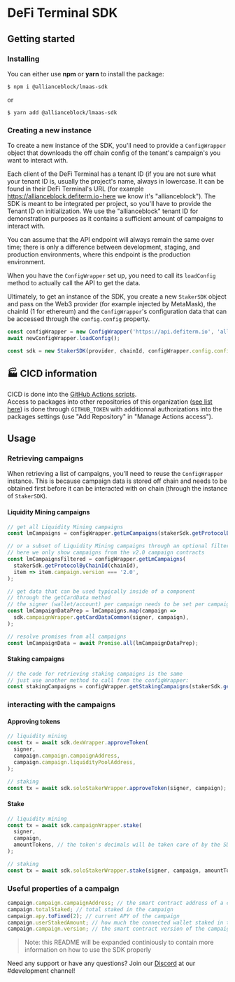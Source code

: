 # DeFi Terminal SDK

## Getting started

### Installing

You can either use **npm** or **yarn** to install the package:

```console
$ npm i @allianceblock/lmaas-sdk
```

or

```console
$ yarn add @allianceblock/lmaas-sdk
```

### Creating a new instance

To create a new instance of the SDK, you'll need to provide a `ConfigWrapper` object that downloads the off chain config of the tenant's campaign's you want to interact with.

Each client of the DeFi Terminal has a tenant ID (if you are not sure what your tenant ID is, usually the project's name, always in lowercase. It can be found in their DeFi Terminal's URL (for example https://allianceblock.defiterm.io - here we know it's "allianceblock"). The SDK is meant to be integrated per project, so you'll have to provide the Tenant ID on initialization. We use the "allianceblock" tenant ID for demonstration purposes as it contains a sufficient amount of campaigns to interact with.

You can assume that the API endpoint will always remain the same over time; there is only a difference between development, staging, and production environments, where this endpoint is the production environment.

When you have the `ConfigWrapper` set up, you need to call its `loadConfig` method to actually call the API to get the data.

Ultimately, to get an instance of the SDK, you create a new `StakerSDK` object and pass on the Web3 provider (for example injected by MetaMask), the chainId (1 for ethereum) and the `ConfigWrapper`'s configuration data that can be accessed through the `config.config` property.

```javascript
const configWrapper = new ConfigWrapper('https://api.defiterm.io', 'allianceblock');
await newConfigWrapper.loadConfig();

const sdk = new StakerSDK(provider, chainId, configWrapper.config.config);
```
## :factory: CICD information

CICD is done into the [GitHub Actions scripts](/.github/workflows).  
Access to packages into other repositories of this organization ([see list here](package.json)) is done through `GITHUB_TOKEN` with additionnal authorizations into the packages settings (use "Add Repository" in "Manage Actions access").

## Usage

### Retrieving campaigns

When retrieving a list of campaigns, you'll need to reuse the `ConfigWrapper` instance. This is because campaign data is stored off chain and needs to be obtained first before it can be interacted with on chain (through the instance of `StakerSDK`).

#### Liquidity Mining campaigns

```javascript
// get all Liquidity Mining campaigns
const lmCampaigns = configWrapper.getLmCampaigns(stakerSdk.getProtocolByChainId(chainId));

// or a subset of Liquidity Mining campaigns through an optional filter
// here we only show campaigns from the v2.0 campaign contracts
const lmCampaignsFiltered = configWrapper.getLmCampaigns(
  stakerSdk.getProtocolByChainId(chainId),
  item => item.campaign.version === '2.0',
);

// get data that can be used typically inside of a component
// through the getCardData method
// the signer (wallet/account) per campaign needs to be set per campaign
const lmCampaignDataPrep = lmCampaigns.map(campaign =>
  sdk.campaignWrapper.getCardDataCommon(signer, campaign),
);

// resolve promises from all campaigns
const lmCampaignData = await Promise.all(lmCampaignDataPrep);
```

#### Staking campaigns

```javascript
// the code for retrieving staking campaigns is the same
// just use another method to call from the configWrapper:
const stakingCampaigns = configWrapper.getStakingCampaigns(stakerSdk.getProtocolByChainId(chainId));
```

### interacting with the campaigns

#### Approving tokens

```javascript
// liquidity mining
const tx = await sdk.dexWrapper.approveToken(
  signer,
  campaign.campaign.campaignAddress,
  campaign.campaign.liquidityPoolAddress,
);

// staking
const tx = await sdk.soloStakerWrapper.approveToken(signer, campaign);
```

#### Stake

```javascript
// liquidity mining
const tx = await sdk.campaignWrapper.stake(
  signer,
  campaign,
  amountTokens, // the token's decimals will be taken care of by the SDK, but this needs to be a string!
);

// staking
const tx = await sdk.soloStakerWrapper.stake(signer, campaign, amountTokens);
```

### Useful properties of a campaign

```javascript
campaign.campaign.campaignAddress; // the smart contract address of a campaign
campaign.totalStaked; // total staked in the campaign
campaign.apy.toFixed(2); // current APY of the campaign
campaign.userStakedAmount; // how much the connected wallet staked in this campaign
campaign.campaign.version; // the smart contract version of the campaign (either 1.0 or 2.0)
```

> Note: this README will be expanded continiously to contain more information on how to use the SDK properly

Need any support or have any questions? Join our [Discord](https://discord.gg/fB4tkF52H5) at our #development channel!
